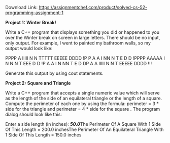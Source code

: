 Download Link: https://assignmentchef.com/product/solved-cs-52-programming-assignment-1
<br>
<p style="font-weight: 400;"><strong>Project 1:</strong> <strong>Winter Break!</strong>

<p style="font-weight: 400;">Write a C++ program that displays something you did or happened to you over the Winter break on screen in large letters.  There should be no input, only output.  For example, I went to painted my bathroom walls, so my output would look like:

<p style="font-weight: 400;">PPPP    A   IIIII N   N TTTTT EEEEE DDDD   !P   P  A A    I   NN  N   T   E     D   D  !PPPP  AAAAA   I   N N N   T   EEE   D   D  !P     A   A   I   N  NN   T   E     D   DP     A   A IIIII N   N   T   EEEEE DDDD  !!!

Generate this output by using cout statements.

<p style="font-weight: 400;"><strong>Project 2:</strong> <strong>Square and Triangle</strong>

<p style="font-weight: 400;">Write a C++ program that accepts a single numeric value which will serve as the length of the side of an equilateral triangle or the length of a square.  Compute the perimeter of each one by using the formula:     perimeter = 3 * side     for the triangle and      perimeter = 4 * side   for the square .  The program dialog should look like this:

<p style="font-weight: 400;">Enter a side length (in inches): <strong><em>5</em><em>0.0</em></strong>The Perimeter Of A Square With 1 Side Of This Length = 200.0 inchesThe Perimeter Of An Equilateral Triangle With 1 Side Of This Length = 150.0 inches